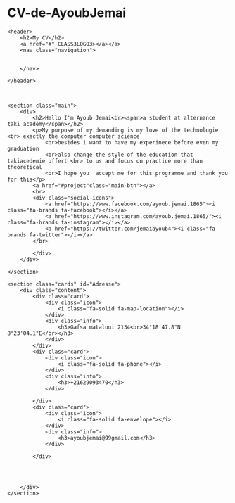 # CV-de-AyoubJemai
<!DOCTYPE html>
<html lang="en">
<head>
    <meta charset="UTF-8">
    <meta http-equiv="X-UA-Compatible" content="IE=edge">
    <meta name="viewport" content="width=device-width, initial-scale=1.0">
    <link rel="stylesheet" href="https://cdnjs.cloudflare.com/ajax/libs/font-awesome/6.0.0/css/all.min.css">
    <link rel="stylesheet" href="style.css">
    <title>Ayoub Jemai </title>  
</head>
<body>

    <header>
        <h2>My CV</h2>
        <a href="#" CLASS3LOGO3></a></a>
        <nav class="navigation">
            

        </nav>

    </header>



    <section class="main">
        <div>
            <h2>Hello I'm Ayoub Jemai<br><span>a student at alternance taki academy</span></h2>
            <p>My purpose of my demanding is my love of the technologie <br> exactly the computer computer science 
                <br>besides i want to have my experinece before even my graduation
                <br>also change the style of the education that takiacedemie offert <br> to us and focus on practice more than theoretical 
                <br>I hope you  accept me for this programme and thank you for this</p>
            <a href="#project"class="main-btn"></a>
            <br>
            <div class="social-icons">
                <a href="https://www.facebook.com/ayoub.jemai.1865"><i class="fa-brands fa-facebook"></i></a>
                <a href="https://www.instagram.com/ayoub.jemai.1865/"><i class="fa-brands fa-instagram"></i></a>
                <a href="https://twitter.com/jemaiayoub4"><i class="fa-brands fa-twitter"></i></a>
            </br>

            </div>
        </div>

    </section>

    <section class="cards" id="Adresse">
        <div class="content">
            <div class="card">
                <div class="icon">
                    <i class="fa-solid fa-map-location"></i>
                </div>
                <div class="info">
                    <h3>Gafsa mataloui 2134<br>34°18'47.8"N 8°23'04.1"E</br></h3>
                </div>
            </div>
            <div class="card">
                <div class="icon">
                    <i class="fa-solid fa-phone"></i>
                </div>
                <div class="info">
                    <h3>+21629093470</h3>
                </div>
                
            </div>
            <div class="card">
                <div class="icon">
                    <i class="fa-solid fa-envelope"></i>
                </div>
                <div class="info">
                    <h3>ayoubjemai@99gmail.com</h3>
                </div>
                
            </div>



        
        </div>
    </section>

    
</body>
</html>
